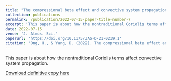 ```yaml
---
title: "The compressional beta effect and convective system propagation"
collection: publications
permalink: /publication/2022-07-15-paper-title-number-7
excerpt: 'This paper is about how the nontraditional Coriolis terms affect convective system propagation. [Download](https://hingong.github.io/files/Ong_Yang_2022_JAS_propagation_final.pdf)'
date: 2022-07-15
venue: 'J. Atmos. Sci.'
paperurl: 'https://doi.org/10.1175/JAS-D-21-0219.1'
citation: 'Ong, H., & Yang, D. (2022). The compressional beta effect and convective system propagation. <i>J. Atmos. Sci., 79</i>(8), 2031-2040.'
---
```


This paper is about how the nontraditional Coriolis terms affect convective system propagation.

[Download definitive copy here](https://hingong.github.io/files/Ong_Yang_2022_JAS_propagation_final.pdf)
